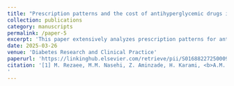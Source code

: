 ```yaml
---
title: "Prescription patterns and the cost of antihyperglycemic drugs in patients with diabetes mellitus in Iran from 2014 to 2019"
collection: publications
category: manuscripts
permalink: /paper-5
excerpt: 'This paper extensively analyzes prescription patterns for antihyperglycemic drugs in terms of factors such as physician specialist, time between follow-up sessions, comorbidities, etc., using large scale data directly from Iran Health Insurance (IHI) servers. I was the primary data analyst in this project, performing all steps of data retrieval, cleaning and processing. The analysis included techniques such as [GESD](https://statisticseasily.com/glossario/what-is-generalized-extreme-studentized-deviate-gesd-test/) and [SHAP value](https://shap.readthedocs.io/en/latest/example_notebooks/overviews/An%20introduction%20to%20explainable%20AI%20with%20Shapley%20values.html) usage for intrepreting factors affecting overall prescription costs.'
date: 2025-03-26
venue: 'Diabetes Research and Clinical Practice'
paperurl: 'https://linkinghub.elsevier.com/retrieve/pii/S0168822725000920'
citation: '[1] M. Rezaee, M.M. Nasehi, Z. Aminzade, H. Karami, <b>A.M. Vahdani</b>, R. Daroudi, M. Effatpanah, L. Ghamkhar, M. Heidari-Foroozan, M. Arab, Z. Shahali, R. Mehrizi,<i> Prescription patterns and the cost of antihyperglycemic drugs in patients with diabetes mellitus in Iran from 2014 to 2019</i>, Diabetes Research and Clinical Practice (2025) 112078. https://doi.org/10.1016/j.diabres.2025.112078.
'
---
```


